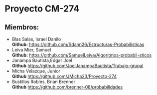 
# Proyecto CM-274 #

## Miembros: ##

* Blas Salas, Israel Danilo  
  **Github:** https://github.com/Sdann26/Estructuras-Probabilisticas  
* Leiva Mier, Samuel  
  **Github:** https://github.com/SamuelLeiva/Algoritmos-probabil-sticos  
* Janampa Bautista,Edgar Joel  
  **Github** https://github.com/JoelJanampaBautista/Trabajo-grupal  
* Micha Velazque, Junior  
  **Github** https://github.com/JMicha23/Proyecto-274  
* Bustillos Robles, Brian Brenner  
  **Github** https://github.com/brenner-08/probabilidades 
